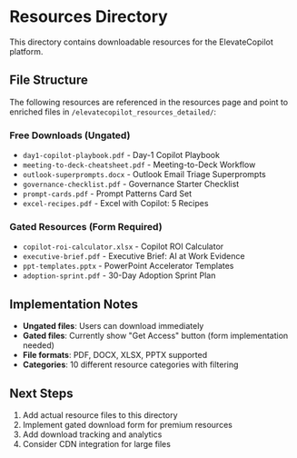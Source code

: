 # Resources Directory

This directory contains downloadable resources for the ElevateCopilot platform.

## File Structure

The following resources are referenced in the resources page and point to enriched files in `/elevatecopilot_resources_detailed/`:

### Free Downloads (Ungated)
- `day1-copilot-playbook.pdf` - Day-1 Copilot Playbook
- `meeting-to-deck-cheatsheet.pdf` - Meeting-to-Deck Workflow
- `outlook-superprompts.docx` - Outlook Email Triage Superprompts
- `governance-checklist.pdf` - Governance Starter Checklist
- `prompt-cards.pdf` - Prompt Patterns Card Set
- `excel-recipes.pdf` - Excel with Copilot: 5 Recipes

### Gated Resources (Form Required)
- `copilot-roi-calculator.xlsx` - Copilot ROI Calculator
- `executive-brief.pdf` - Executive Brief: AI at Work Evidence
- `ppt-templates.pptx` - PowerPoint Accelerator Templates
- `adoption-sprint.pdf` - 30-Day Adoption Sprint Plan

## Implementation Notes

- **Ungated files**: Users can download immediately
- **Gated files**: Currently show "Get Access" button (form implementation needed)
- **File formats**: PDF, DOCX, XLSX, PPTX supported
- **Categories**: 10 different resource categories with filtering

## Next Steps

1. Add actual resource files to this directory
2. Implement gated download form for premium resources
3. Add download tracking and analytics
4. Consider CDN integration for large files
